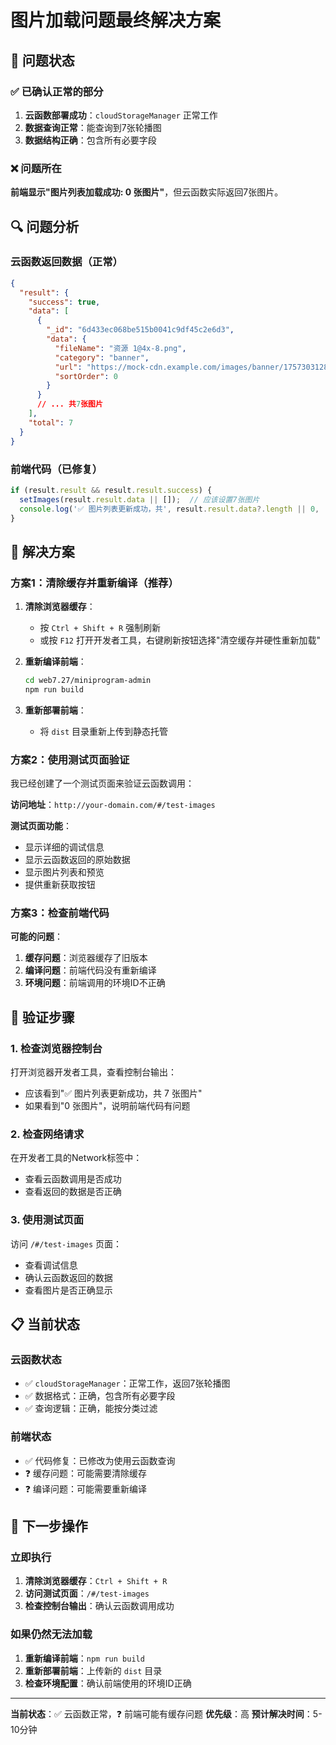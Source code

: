 # 图片加载问题最终解决方案

## 🎯 问题状态

### ✅ 已确认正常的部分
1. **云函数部署成功**：`cloudStorageManager` 正常工作
2. **数据查询正常**：能查询到7张轮播图
3. **数据结构正确**：包含所有必要字段

### ❌ 问题所在
**前端显示"图片列表加载成功: 0 张图片"**，但云函数实际返回7张图片。

## 🔍 问题分析

### 云函数返回数据（正常）
```json
{
  "result": {
    "success": true,
    "data": [
      {
        "_id": "6d433ec068be515b0041c9df45c2e6d3",
        "data": {
          "fileName": "资源 1@4x-8.png",
          "category": "banner",
          "url": "https://mock-cdn.example.com/images/banner/1757303128574_8wvnkj.png",
          "sortOrder": 0
        }
      }
      // ... 共7张图片
    ],
    "total": 7
  }
}
```

### 前端代码（已修复）
```javascript
if (result.result && result.result.success) {
  setImages(result.result.data || []);  // 应该设置7张图片
  console.log('✅ 图片列表更新成功，共', result.result.data?.length || 0, '张图片');
}
```

## 🚀 解决方案

### 方案1：清除缓存并重新编译（推荐）

1. **清除浏览器缓存**：
   - 按 `Ctrl + Shift + R` 强制刷新
   - 或按 `F12` 打开开发者工具，右键刷新按钮选择"清空缓存并硬性重新加载"

2. **重新编译前端**：
   ```bash
   cd web7.27/miniprogram-admin
   npm run build
   ```

3. **重新部署前端**：
   - 将 `dist` 目录重新上传到静态托管

### 方案2：使用测试页面验证

我已经创建了一个测试页面来验证云函数调用：

**访问地址**：`http://your-domain.com/#/test-images`

**测试页面功能**：
- 显示详细的调试信息
- 显示云函数返回的原始数据
- 显示图片列表和预览
- 提供重新获取按钮

### 方案3：检查前端代码

**可能的问题**：
1. **缓存问题**：浏览器缓存了旧版本
2. **编译问题**：前端代码没有重新编译
3. **环境问题**：前端调用的环境ID不正确

## 🧪 验证步骤

### 1. 检查浏览器控制台
打开浏览器开发者工具，查看控制台输出：
- 应该看到"✅ 图片列表更新成功，共 7 张图片"
- 如果看到"0 张图片"，说明前端代码有问题

### 2. 检查网络请求
在开发者工具的Network标签中：
- 查看云函数调用是否成功
- 查看返回的数据是否正确

### 3. 使用测试页面
访问 `/#/test-images` 页面：
- 查看调试信息
- 确认云函数返回的数据
- 查看图片是否正确显示

## 📋 当前状态

### 云函数状态
- ✅ `cloudStorageManager`：正常工作，返回7张轮播图
- ✅ 数据格式：正确，包含所有必要字段
- ✅ 查询逻辑：正确，能按分类过滤

### 前端状态
- ✅ 代码修复：已修改为使用云函数查询
- ❓ 缓存问题：可能需要清除缓存
- ❓ 编译问题：可能需要重新编译

## 🎯 下一步操作

### 立即执行
1. **清除浏览器缓存**：`Ctrl + Shift + R`
2. **访问测试页面**：`/#/test-images`
3. **检查控制台输出**：确认云函数调用成功

### 如果仍然无法加载
1. **重新编译前端**：`npm run build`
2. **重新部署前端**：上传新的 `dist` 目录
3. **检查环境配置**：确认前端使用的环境ID正确

---

**当前状态**：✅ 云函数正常，❓ 前端可能有缓存问题
**优先级**：高
**预计解决时间**：5-10分钟